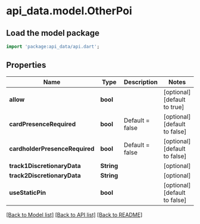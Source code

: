 # api_data.model.OtherPoi

## Load the model package
```dart
import 'package:api_data/api.dart';
```

## Properties
Name | Type | Description | Notes
------------ | ------------- | ------------- | -------------
**allow** | **bool** |  | [optional] [default to true]
**cardPresenceRequired** | **bool** | Default = false | [optional] [default to false]
**cardholderPresenceRequired** | **bool** | Default = false | [optional] [default to false]
**track1DiscretionaryData** | **String** |  | [optional] 
**track2DiscretionaryData** | **String** |  | [optional] 
**useStaticPin** | **bool** |  | [optional] [default to false]

[[Back to Model list]](../README.md#documentation-for-models) [[Back to API list]](../README.md#documentation-for-api-endpoints) [[Back to README]](../README.md)


